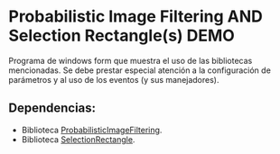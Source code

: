 Probabilistic Image Filtering AND Selection Rectangle(s) DEMO
=============================================================
  Programa de windows form que muestra el uso de las bibliotecas mencionadas.
  Se debe prestar especial atención a la configuración de parámetros y al uso de los eventos (y sus manejadores).

Dependencias:
-------------
  + Biblioteca [ProbabilisticImageFiltering](https://github.com/aladaris/My-EmguCV-projects/tree/master/Lib.ProbabilisticImageFiltering).
  + Biblioteca [SelectionRectangle](https://github.com/aladaris/My-EmguCV-projects/tree/master/Lib.SelectionRectangle).
